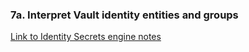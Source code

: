### 7a. Interpret Vault identity entities and groups
[Link to Identity Secrets engine notes](../1-Create-a-working-Vault-server-configuration-given-a-scenario/1a-Enable-and-configure-secret-engines.md###Identity)